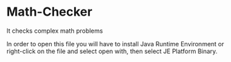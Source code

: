 # Math-Checker
It checks complex math problems

In order to open this file you will have to install Java Runtime Environment or right-click on the file and select open with, then select JE Platform Binary.
